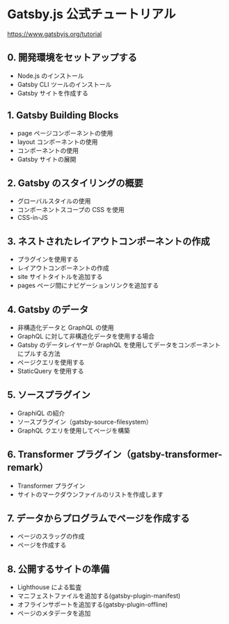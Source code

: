 # Gatsby.js 公式チュートリアル

https://www.gatsbyjs.org/tutorial

## 0. 開発環境をセットアップする

- Node.js のインストール
- Gatsby CLI ツールのインストール
- Gatsby サイトを作成する

## 1. Gatsby Building Blocks

- page ページコンポーネントの使用
- layout コンポーネントの使用
- <Link />コンポーネントの使用
- Gatsby サイトの展開

## 2. Gatsby のスタイリングの概要

- グローバルスタイルの使用
- コンポーネントスコープの CSS を使用
- CSS-in-JS

## 3. ネストされたレイアウトコンポーネントの作成

- プラグインを使用する
- レイアウトコンポーネントの作成
- site サイトタイトルを追加する
- pages ページ間にナビゲーションリンクを追加する

## 4. Gatsby のデータ

- 非構造化データと GraphQL の使用
- GraphQL に対して非構造化データを使用する場合
- Gatsby のデータレイヤーが GraphQL を使用してデータをコンポーネントにプルする方法
- ページクエリを使用する
- StaticQuery を使用する

## 5. ソースプラグイン

- GraphiQL の紹介
- ソースプラグイン（gatsby-source-filesystem）
- GraphQL クエリを使用してページを構築

## 6. Transformer プラグイン（gatsby-transformer-remark）

- Transformer プラグイン
- サイトのマークダウンファイルのリストを作成します

## 7. データからプログラムでページを作成する

- ページのスラッグの作成
- ページを作成する

## 8. 公開するサイトの準備

- Lighthouse による監査
- マニフェストファイルを追加する(gatsby-plugin-manifest)
- オフラインサポートを追加する(gatsby-plugin-offline)
- ページのメタデータを追加
